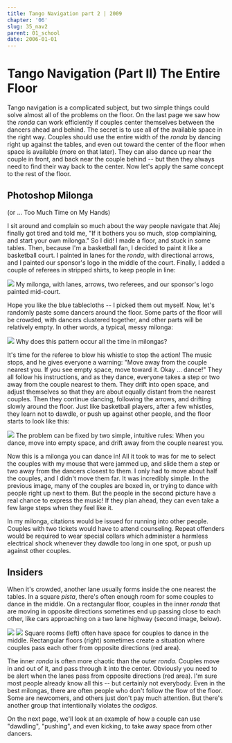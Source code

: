 ```yaml
---
title: Tango Navigation part 2 | 2009
chapter: '06'
slug: 35_nav2
parent: 01_school
date: 2006-01-01
---
```


# Tango Navigation (Part II) The Entire Floor

Tango navigation is a complicated subject, but two simple things could solve almost all of the problems on the floor. On the last page we saw how the _ronda_ can work efficiently if couples center themselves between the dancers ahead and behind. The secret is to use all of the available space in the right way. Couples should use the entire width of the _ronda_ by dancing right up against the tables, and even out toward the center of the floor when space is available (more on that later). They can also dance up near the couple in front, and back near the couple behind -- but then they always need to find their way back to the center. Now let's apply the same concept to the rest of the floor.

## Photoshop Milonga
(or ... Too Much Time on My Hands)

I sit around and complain so much about the way people navigate that Alej finally got tired and told me, "If it bothers you so much, stop complaining, and start your own milonga." So I did! I made a floor, and stuck in some tables. Then, because I'm a basketball fan, I decided to paint it like a basketball court. I painted in lanes for the _ronda_, with directional arrows, and I painted our sponsor's logo in the middle of the court. Finally, I added a couple of referees in stripped shirts, to keep people in line:

![]({{site.res}}/6_pics/stick_man/nav16.jpg)
My milonga, with lanes, arrows, two referees, and our sponsor's logo painted mid-court.

Hope you like the blue tablecloths -- I picked them out myself. Now, let's randomly paste some dancers around the floor. Some parts of the floor will be crowded, with dancers clustered together, and other parts will be relatively empty. In other words, a typical, messy milonga:

![]({{site.res}}/6_pics/stick_man/nav13.jpg)
Why does this pattern occur all the time in milongas?

It's time for the referee to blow his whistle to stop the action! The music stops, and he gives everyone a warning: "Move away from the couple nearest you. If you see empty space, move toward it. Okay ... dance!" They all follow his instructions, and as they dance, everyone takes a step or two away from the couple nearest to them. They drift into open space, and adjust themselves so that they are about equally distant from the nearest couples. Then they continue dancing, following the arrows, and drifting slowly around the floor. Just like basketball players, after a few whistles, they learn not to dawdle, or push up against other people, and the floor starts to look like this:

![]({{site.res}}/6_pics/stick_man/nav14.jpg)
The problem can be fixed by two simple, intuitive rules:  When you dance, move into empty space,
and drift away from the couple nearest you.

Now this is a milonga you can dance in! All it took to was for me to select the couples with my mouse that were jammed up, and slide them a step or two away from the dancers closest to them. I only had to move about half the couples, and I didn't move them far. It was incredibly simple. In the previous image, many of the couples are boxed in, or trying to dance with people right up next to them. But the people in the second picture have a real chance to express the music! If they plan ahead, they can even take a few large steps when they feel like it.

In my milonga, citations would be issued for running into other people. Couples with two tickets would have to attend counseling. Repeat offenders would be required to wear special collars which administer a harmless electrical shock whenever they dawdle too long in one spot, or push up against other couples.

## Insiders

When it's crowded, another lane usually forms inside the one nearest the tables. In a square _pista_, there's often enough room for some couples to dance in the middle. On a rectangular floor, couples in the inner _ronda_ that are moving in opposite directions sometimes end up passing close to each other, like cars approaching on a two lane highway (second image, below).

![]({{site.res}}/6_pics/photos/nav15b.jpg)
![]({{site.res}}/6_pics/photos/nav15c.jpg)
Square rooms (left) often have space for couples to dance in the middle. Rectangular floors (right) sometimes
create a situation where couples pass each other from opposite directions (red area).

The inner _ronda_ is often more chaotic than the outer _ronda._ Couples move in and out of it, and pass through it into the center. Obviously you need to be alert when the lanes pass from opposite directions (red area). I'm sure most people already know all this -- but certainly not everybody. Even in the best milongas, there are often people who don't follow the flow of the floor. Some are newcomers, and others just don't pay much attention. But there's another group that intentionally violates the _codigos_.

On the next page, we'll look at an example of how a couple can use "dawdling", "pushing", and even kicking, to take away space from other dancers.
